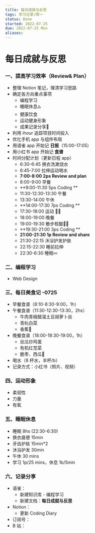 ```yaml
---
title: 每日成就与反思
tags: 学习记录/周一
status: Done
started: 2022-07-25
due: 2022-07-25 Mon
aliases: 
---
```

# 每日成就与反思
### **一、提高学习效率（Review& Plan）**
- 整理 Notion 笔记，理清学习思路
- 确定各方向重点事项
   - 编程学习
   - 睡眠休息♨️
   - 健康饮食
   - 运动健身形象
   - 成果记录分享📝
- 利用 ihour 追踪项目时间投入
- 优化手机 app 与组件布局
- 用语雀 app 开始记 **日报**（15:00-17:05）
- 用小红书 app 开始记 **食谱**
- 时间分配计划（更新日程 app）
   - 6:30-6:45 换衣洗漱烧水
   - 6:45-7:00 拉伸运动喝水
   - **7:00-8:00 2ps Review and plan**
   - 8:00-9:00 早餐
   - **9:00-11:30 5ps Coding **
   - 11:30-12:30-13:30 午餐
   - 13:30-14:00 午休
   - **14:00-17:30 7ps Coding **
   - 17:30-18:00 运动 🏃‍♀️
   - 18:00-19:00 晚餐
   - 19:00-19:30 散步核酸🚶‍♀️
   - **19:30-21:00 3ps Coding **
   - **21:00-21:30 1p Review and share**
   - 21:30-22:15 沐浴护发护肤
   - 22:15-22:30 睡前拉伸
   - 22:30-6:30 睡眠💤
### 二、编程学习
- Web Design 
### 三、每日美食记 -0725
- 早餐食谱（8:10-8:30-9:00，1h）
- 午餐食谱（11:30-12:30-13:30，2hs）
   - 牛肉青椒醋溜土豆胡萝卜丝
   - 青杭白菜
   - 香蕉🍌
- 晚餐食谱（18:00-18:30-19:00，1h）
   - 丝瓜炒鸡蛋
   - 有机红苋菜
   - 脆枣、西瓜🍉
- 喝水（8 杯水，半杯/b）
- 记录方式：小红书（照片、视频）
### 四、运动形象
- 柔韧性
- 力量
- 有氧
### 五、睡眠休息
- 睡眠 8hs (22:30-6:30)
- 换衣晨便 15min
- 牙齿护肤 15min*2
- 沐浴护发 30min
- 午休 30 mins
- 学习 1p/25 mins，休息 1b/5min
### 六、记录分享
- 语雀：
   - 新建知识库 - 编程学习
   - 新建文档：**每日成就与反思**
- Notion：
   - 更新 Coding Diary
- 订阅号：
- B 站：
